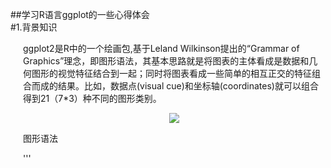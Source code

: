 ##学习R语言ggplot的一些心得体会  
#1.背景知识  
<div style="margin-left: 20px;"> ggplot2是R中的一个绘画包,基于Leland Wilkinson提出的“Grammar of Graphics”理念，即图形语法，其基本思路就是将图表的主体看成是数据和几何图形的视觉特征结合到一起；同时将图表看成一些简单的相互正交的特征组合而成的结果。比如，数据点(visual cue)和坐标轴(coordinates)就可以组合得到21（7*3）种不同的图形类别。  
    
<p align="center">
    <img src=https://upload-images.jianshu.io/upload_images/1183348-44711940bf1a752c.png?imageMogr2/auto-orient/strip|imageView2/2/w/538/format/webp >
</p>

  图形语法



  '''
